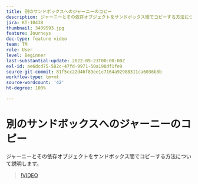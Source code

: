 ```yaml
---
title: 別のサンドボックスへのジャーニーのコピー
description: ジャーニーとその依存オブジェクトをサンドボックス間でコピーする方法について説明します。
jira: KT-10438
thumbnail: 3409593.jpg
feature: Journeys
doc-type: feature video
team: TM
role: User
level: Beginner
last-substantial-update: 2022-09-23T00:00:00Z
exl-id: ae6dcd75-582c-47fd-9971-50a198df1fe9
source-git-commit: 81f5cc22d46f89ee1c7164a92988311ca6036b8b
workflow-type: tm+mt
source-wordcount: '42'
ht-degree: 100%

---
```


# 別のサンドボックスへのジャーニーのコピー

ジャーニーとその依存オブジェクトをサンドボックス間でコピーする方法について説明します。

>[!VIDEO](https://video.tv.adobe.com/v/3409593?quality=12&learn=on)
